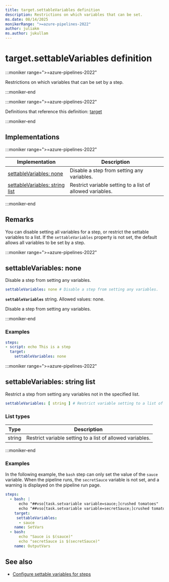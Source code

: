 ```yaml
---
title: target.settableVariables definition
description: Restrictions on which variables that can be set.
ms.date: 08/14/2025
monikerRange: ">=azure-pipelines-2022"
author: juliakm
ms.author: jukullam
---
```


# target.settableVariables definition

<!-- :::description::: -->
:::moniker range=">=azure-pipelines-2022"

<!-- :::editable-content name="description"::: -->
Restrictions on which variables that can be set by a step.
<!-- :::editable-content-end::: -->

:::moniker-end
<!-- :::description-end::: -->

<!-- :::parents::: -->
:::moniker range=">=azure-pipelines-2022"

Definitions that reference this definition: [target](target.md)

:::moniker-end
<!-- :::parents-end::: -->

## Implementations

<!-- :::implementations-list::: -->
:::moniker range=">=azure-pipelines-2022"

| Implementation | Description |
|---|---|
| [settableVariables: none](#settablevariablesstring) | Disable a step from setting any variables. |
| [settableVariables: string list](#settablevariablesstringlist) | Restrict variable setting to a list of allowed variables. |

:::moniker-end
<!-- :::implementations-list-end::: -->

<!-- :::remarks::: -->
<!-- :::editable-content name="remarks"::: -->
## Remarks

You can disable setting all variables for a step, or restrict the settable variables to a list. If the `settableVariables` property is not set, the default allows all variables to be set by a step.
<!-- :::editable-content-end::: -->
<!-- :::remarks-end::: -->

<!-- :::examples::: -->
<!-- :::editable-content name="examples"::: -->
<!-- :::editable-content-end::: -->
<!-- :::examples-end::: -->

<!-- :::implementations::: -->
<!-- :::implementation-item name="settableVariables: string"::: -->
<a name="settablevariablesstring"></a>
<!-- :::stringAnyOf::: -->
:::moniker range=">=azure-pipelines-2022"

<!-- :::implementation-signature::: -->
## settableVariables: none
<!-- :::implementation-signature-end::: -->

<!-- :::implementation-description::: -->
<!-- :::editable-content name="description"::: -->
Disable a step from setting any variables.
<!-- :::editable-content-end::: -->
<!-- :::implementation-description-end::: -->

<!-- :::implementation-syntax::: -->
```yaml
settableVariables: none # Disable a step from setting any variables.
```
<!-- :::implementation-syntax-end::: -->

<!-- :::implementation-string-item::: -->
**`settableVariables`** string. Allowed values: none.<br>
<!-- :::editable-content name="description"::: -->
Disable a step from setting any variables.
<!-- :::editable-content-end::: -->
<!-- :::implementation-string-item-end::: -->

:::moniker-end
<!-- :::stringAnyOf-end::: -->

<!-- :::remarks::: -->
<!-- :::editable-content name="remarks"::: -->
<!-- :::editable-content-end::: -->
<!-- :::remarks-end::: -->

<!-- :::examples::: -->
<!-- :::editable-content name="examples"::: -->
### Examples

```yaml
steps:
- script: echo This is a step
  target:
    settableVariables: none
```
<!-- :::editable-content-end::: -->
<!-- :::examples-end::: -->
<!-- :::implementation-item-end::: -->
<!-- :::implementation-item name="settableVariables: string list"::: -->
<a name="settablevariablesstringlist"></a>
<!-- :::arrayAnyOf::: -->
:::moniker range=">=azure-pipelines-2022"

<!-- :::implementation-signature::: -->
## settableVariables: string list
<!-- :::implementation-signature-end::: -->

<!-- :::implementation-description::: -->
<!-- :::editable-content name="description"::: -->
Restrict a step from setting any variables not in the specified list.
<!-- :::editable-content-end::: -->
<!-- :::implementation-description-end::: -->

<!-- :::implementation-syntax::: -->
```yaml
settableVariables: [ string ] # Restrict variable setting to a list of allowed variables.
```
<!-- :::implementation-syntax-end::: -->

### List types

<!-- :::implementation-list-types::: -->
| Type | Description |
|---|---|
| string | Restrict variable setting to a list of allowed variables. |
<!-- :::implementation-list-types-end::: -->

:::moniker-end
<!-- :::arrayAnyOf-end::: -->

<!-- :::remarks::: -->
<!-- :::editable-content name="remarks"::: -->
<!-- :::editable-content-end::: -->
<!-- :::remarks-end::: -->

<!-- :::examples::: -->
<!-- :::editable-content name="examples"::: -->
### Examples

In the following example, the `bash` step can only set the value of the `sauce` variable. When the pipeline runs, the `secretSauce` variable is not set, and a warning is displayed on the pipeline run page.

```yaml
steps:
  - bash: |
      echo "##vso[task.setvariable variable=sauce;]crushed tomatoes"
      echo "##vso[task.setvariable variable=secretSauce;]crushed tomatoes with garlic"
    target:
     settableVariables:
      - sauce
    name: SetVars
  - bash: 
      echo "Sauce is $(sauce)"
      echo "secretSauce is $(secretSauce)"
    name: OutputVars
```
<!-- :::editable-content-end::: -->
<!-- :::examples-end::: -->
<!-- :::implementation-item-end::: -->
<!-- :::implementations-end::: -->

<!-- :::see-also::: -->
<!-- :::editable-content name="seeAlso"::: -->
## See also

- [Configure settable variables for steps](/azure/devops/pipelines/process/variables#configure-settable-variables-for-steps)
<!-- :::editable-content-end::: -->
<!-- :::see-also-end::: -->
